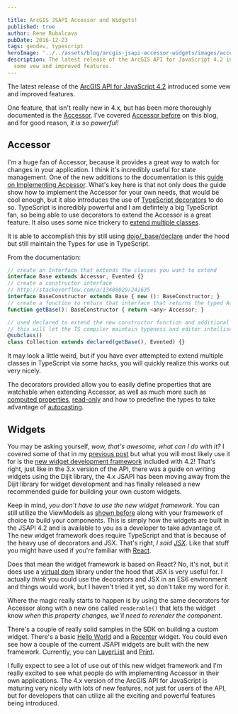 ```yaml
---

title: ArcGIS JSAPI Accessor and Widgets!
published: true
author: Rene Rubalcava
pubDate: 2016-12-23
tags: geodev, typescript
heroImage: '../../assets/blog/arcgis-jsapi-accessor-widgets/images/accessor-widgets.jpg'
description: The latest release of the ArcGIS API for JavaScript 4.2 introduced
  some vew and improved features.
---
```


The latest release of the
[ArcGIS API for JavaScript 4.2](https://blogs.esri.com/esri/arcgis/2016/12/21/arcgis-api-for-javascript-4-2-released/)
introduced some vew and improved features.

One feature, that isn't really new in 4.x, but has been more thoroughly
documented is the
[Accessor](https://developers.arcgis.com/javascript/latest/api-reference/esri-core-Accessor.html).
I've covered
[Accessor before](https://odoe.net/blog/quick-tip-accessor-arcgis-api-javascript/)
on this blog, and for good reason, _it is so powerful!_

## Accessor

I'm a huge fan of Accessor, because it provides a great way to watch for changes
in your application. I think it's incredibly useful for state management. One of
the new additions to the documentation is this
[guide on Implementing Accessor](https://developers.arcgis.com/javascript/latest/guide/implementing-accessor/index.html).
What's key here is that not only does the guide show how to implement the
Accessor for your own needs, that would be cool enough, but it also introduces
the use of
[TypeScript decorators](https://developers.arcgis.com/javascript/latest/guide/custom-widget/index.html#typescript-decorators)
to do so. TypeScript is incredibly powerful and I am defintely a big TypeScript
fan, so being able to use decorators to extend the Accessor is a great feature.
It also uses some nice trickery to
[extend multiple classes](https://developers.arcgis.com/javascript/latest/guide/implementing-accessor/index.html#extend-multiple-classes).

It is able to accomplish this by still using
[dojo/_base/declare](https://dojotoolkit.org/reference-guide/1.10/dojo/_base/declare.html)
under the hood but still maintain the Types for use in TypeScript.

From the documentation:

```js
// create an Interface that extends the classes you want to extend
interface Base extends Accessor, Evented {}
// create a constructor interface
// http://stackoverflow.com/a/13408029/241635
interface BaseConstructor extends Base { new (): BaseConstructor; }
// create a function to return that interface that returns the typed Accessor
function getBase(): BaseConstructor { return <any> Accessor; }

// used declared to extend the new constructor function and additional classes
// this will let the TS compiler maintain typeness and editor intellisense
@subclass()
class Collection extends declared(getBase(), Evented) {}
```

It may look a little weird, but if you have ever attempted to extend multiple
classes in TypeScript via some hacks, you will quickly realize this works out
very nicely.

The decorators provided allow you to easily define properties that are watchable
when extending Accessor, as well as much more such as
[computed properties](https://developers.arcgis.com/javascript/latest/guide/implementing-accessor/index.html#computed-properties),
[read-only](https://developers.arcgis.com/javascript/latest/guide/implementing-accessor/index.html#define-a-read-only-property)
and how to predefine the types to take advantage of
[autocasting](https://developers.arcgis.com/javascript/latest/guide/implementing-accessor/index.html#autocast).

## Widgets

You may be asking yourself, _wow, that's awesome, what can I do with it?_ I
covered some of that in my
[previous post](https://odoe.net/blog/quick-tip-accessor-arcgis-api-javascript/)
but what you will most likely use it for is the
[new widget development framework](https://developers.arcgis.com/javascript/latest/guide/custom-widget/index.html)
included with 4.2! That's right, just like in the 3.x version of the API, there
was a guide on writing widgets using the Dijit library, the 4.x JSAPI has been
moving away from the Dijit library for widget development and has finally
released a new recommended guide for building your own custom widgets.

Keep in mind, _you don't have to use the new widget framework_. You can still
utilize the ViewModels as
[shown before](https://odoe.net/blog/view-models-in-arcgis-js-api/) along with
your framework of choice to build your components. This is simply how the
widgets are built in the JSAPI 4.2 and is available to you as a developer to
take advantage of. The new widget framework does require TypeScript and that is
because of the heavy use of decorators and JSX. That's right, _I said
[JSX](https://www.typescriptlang.org/docs/handbook/jsx.html)_. Like that stuff
you might have used if you're familiar with
[React](http://buildwithreact.com/tutorial/jsx).

Does that mean the widget framework is based on React? No, it's not, but it does
use a
[virtual dom](https://medium.com/cardlife-app/what-is-virtual-dom-c0ec6d6a925c#.dxn5z2mgl)
library under the hood that JSX is very useful for. I actually _think_ you could
use the decorators and JSX in an ES6 environment and things would work, but I
haven't tried it yet, so don't take my word for it.

Where the magic really starts to happen is by using the same decorators for
Accessor along with a new one called `renderable()` that lets the widget know
_when this property changes, we'll need to rerender the component_.

There's a couple of really solid samples in the SDK on building a custom widget.
There's a basic
[Hello World](https://developers.arcgis.com/javascript/latest/sample-code/widgets-custom-helloworld/index.html)
and a
[Recenter](https://developers.arcgis.com/javascript/latest/sample-code/widgets-custom-recenter/index.html)
widget. You could even see how a couple of the current JSAPI widgets are built
with the new framework. Currently, you can
[LayerList](https://github.com/Esri/arcgis-js-api/blob/4master/widgets/LayerList.tsx)
and
[Print](https://github.com/Esri/arcgis-js-api/blob/4master/widgets/Print.tsx).

I fully expect to see a lot of use out of this new widget framework and I'm
really excited to see what people do with implementing Accessor in their own
applications. The 4.x version of the ArcGIS API for JavaScript is maturing very
nicely with lots of new features, not just for users of the API, but for
developers that can utilize all the exciting and powerful features being
introduced.

